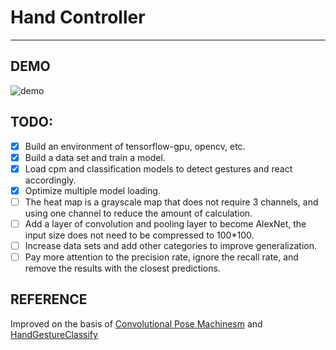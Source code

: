 ﻿# Hand Controller
---

## DEMO
![demo](./demo/demo.gif)

## TODO:
 - [x] Build an environment of tensorflow-gpu, opencv, etc.
 - [x] Build a data set and train a model.
 - [x] Load cpm and classification models to detect gestures and react accordingly.
 - [x] Optimize multiple model loading.
 - [ ] The heat map is a grayscale map that does not require 3 channels, and using one channel to reduce the amount of calculation.
 - [ ] Add a layer of convolution and pooling layer to become AlexNet, the input size does not need to be compressed to 100*100.
 - [ ] Increase data sets and add other categories to improve generalization.
 - [ ] Pay more attention to the precision rate, ignore the recall rate, and remove the results with the closest predictions.

## REFERENCE
Improved on the basis of [Convolutional Pose Machinesm](https://github.com/ZheC/Realtime_Multi-Person_Pose_Estimation) and [HandGestureClassify](https://github.com/yyyerica/HandGestureClassify)




